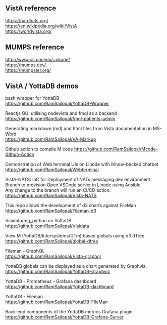 ## VistA reference
https://hardhats.org/  
https://en.wikipedia.org/wiki/VistA  
https://worldvista.org/  


## MUMPS reference
http://www.cs.uni.edu/~okane/  
https://mumps.dev/  
https://mumpster.org/  


## VistA / YottaDB demos

bash wrapper for YottaDB  
https://github.com/RamSailopal/YottaDB-Wrapper

Reactjs GUI utilising nodevista and fmql as a backend  
https://github.com/RamSailopal/fmql-patients-admin

Generating markdown (md) and html files from Vista documentation in MS-Word  
https://github.com/RamSailopal/VA-Markup

Github action to compile M code
https://github.com/RamSailopal/Mcode-Github-Action

Demonstration of Web terminal UIs on Linode with iKnow-backed chatbot  
https://github.com/RamSailopal/Webterminal

VistA-NATS: IaC for Deployment of NATs messaging dev environment  
Branch to provision Open VSCode server in Linode using Ansible.  
Any change to the branch will run an CI/CD action.  
https://github.com/RamSailopal/Vista-NATS

This repo allows the development of d3 charts against FileMan  
https://github.com/RamSailopal/Fileman-d3

Visidata/mg_python on YottaDB  
https://github.com/RamSailopal/Visidata

View M (YottaDB/Intersystems/GTm) based globals using d3 dTree  
https://github.com/RamSailopal/global-dtree

Fileman - GraphQL  
https://github.com/RamSailopal/Vista-graphql

 YottaDB globals can be displayed as a chart generated by Graphviz.  
 https://github.com/RamSailopal/YottaDB-Graphviz
 
 YottaDB - Prometheus - Grafana dashboard  
 https://github.com/RamSailopal/YottaDB-dashboard
 
 YottaDB - Fileman  
 https://github.com/RamSailopal/YottaDB-FileMan
 
Back-end components of the YottaDB metrics Grafana plugin  
https://github.com/RamSailopal/YottaDB-Grafana-Server


 
 





